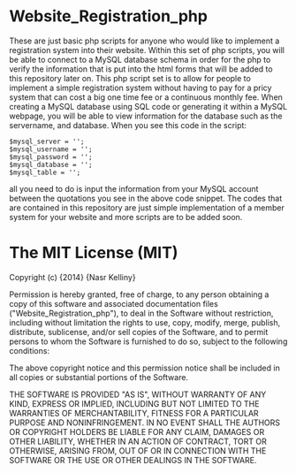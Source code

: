 Website_Registration_php
========================

  These are just basic php scripts for anyone who would like to implement a registration system into their website. Within this set of php scripts, you will be able to connect to a MySQL database schema in order for the php to verify the information that is put into the html forms that will be added to this repository later on. This php script set is to allow for people to implement a simple registration system without having to pay for a pricy system that can cost a big one time fee or a continuous monthly fee. When creating a MySQL database using SQL code or generating it within a MySQL webpage, you will be able to view information for the database such as the servername, and database. When you see this code in the script:

    $mysql_server = '';
    $mysql_username = '';
    $mysql_password = '';
    $mysql_database = '';
    $mysql_table = '';
   
all you need to do is input the information from your MySQL account between the quotations you see in the above code snippet. The codes that are contained in this repository are just simple implementation of a member system for your website and more scripts are to be added soon.


The MIT License (MIT)
========================
Copyright (c) {2014} {Nasr Kelliny}

Permission is hereby granted, free of charge, to any person obtaining a copy
of this software and associated documentation files ("Website_Registration_php"), to deal
in the Software without restriction, including without limitation the rights
to use, copy, modify, merge, publish, distribute, sublicense, and/or sell
copies of the Software, and to permit persons to whom the Software is
furnished to do so, subject to the following conditions:

The above copyright notice and this permission notice shall be included in all
copies or substantial portions of the Software.

THE SOFTWARE IS PROVIDED "AS IS", WITHOUT WARRANTY OF ANY KIND, EXPRESS OR
IMPLIED, INCLUDING BUT NOT LIMITED TO THE WARRANTIES OF MERCHANTABILITY,
FITNESS FOR A PARTICULAR PURPOSE AND NONINFRINGEMENT. IN NO EVENT SHALL THE
AUTHORS OR COPYRIGHT HOLDERS BE LIABLE FOR ANY CLAIM, DAMAGES OR OTHER
LIABILITY, WHETHER IN AN ACTION OF CONTRACT, TORT OR OTHERWISE, ARISING FROM,
OUT OF OR IN CONNECTION WITH THE SOFTWARE OR THE USE OR OTHER DEALINGS IN THE
SOFTWARE.

